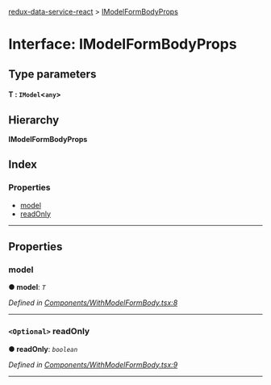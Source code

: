 [redux-data-service-react](../README.md) > [IModelFormBodyProps](../interfaces/imodelformbodyprops.md)

# Interface: IModelFormBodyProps

## Type parameters
#### T :  `IModel`<`any`>
## Hierarchy

**IModelFormBodyProps**

## Index

### Properties

* [model](imodelformbodyprops.md#model)
* [readOnly](imodelformbodyprops.md#readonly)

---

## Properties

<a id="model"></a>

###  model

**● model**: *`T`*

*Defined in [Components/WithModelFormBody.tsx:8](https://github.com/Rediker-Software/redux-data-service-react/blob/67b6bcb/src/Components/WithModelFormBody.tsx#L8)*

___
<a id="readonly"></a>

### `<Optional>` readOnly

**● readOnly**: *`boolean`*

*Defined in [Components/WithModelFormBody.tsx:9](https://github.com/Rediker-Software/redux-data-service-react/blob/67b6bcb/src/Components/WithModelFormBody.tsx#L9)*

___

